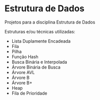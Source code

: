 # Estrutura de Dados
Projetos para a disciplina Estrutura de Dados

Estruturas e/ou técnicas utilizadas:
* Lista Duplamente Encadeada
* Fila
* Pilha
* Função Hash
* Busca Binária e Interpolada
* Árvore Binária de Busca
* Árvore AVL
* Árvore B
* Árvore B+
* Heap
* Fila de Prioridade
